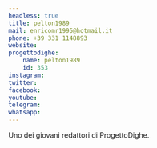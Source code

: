 ```yaml
---
headless: true
title: pelton1989
mail: enricomr1995@hotmail.it
phone: +39 331 1148893
website: 
progettodighe: 
    name: pelton1989
    id: 353
instagram: 
twitter: 
facebook: 
youtube: 
telegram: 
whatsapp: 
---
```


Uno dei giovani redattori di ProgettoDighe.
